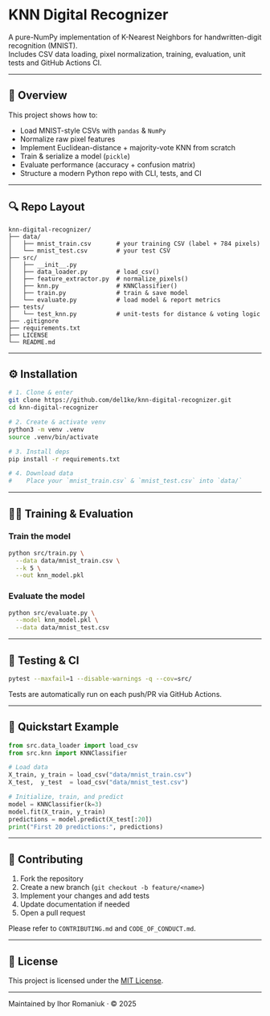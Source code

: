 # KNN Digital Recognizer

A pure-NumPy implementation of K-Nearest Neighbors for handwritten-digit recognition (MNIST).  
Includes CSV data loading, pixel normalization, training, evaluation, unit tests and GitHub Actions CI.

---

## 🚀 Overview

This project shows how to:

- Load MNIST-style CSVs with `pandas` & `NumPy`
- Normalize raw pixel features
- Implement Euclidean-distance + majority-vote KNN from scratch
- Train & serialize a model (`pickle`)
- Evaluate performance (accuracy + confusion matrix)
- Structure a modern Python repo with CLI, tests, and CI

---

## 🔍 Repo Layout

```
knn-digital-recognizer/
├── data/
│   ├── mnist_train.csv       # your training CSV (label + 784 pixels)
│   └── mnist_test.csv        # your test CSV
├── src/
│   ├── __init__.py
│   ├── data_loader.py        # load_csv()
│   ├── feature_extractor.py  # normalize_pixels()
│   ├── knn.py                # KNNClassifier()
│   ├── train.py              # train & save model
│   └── evaluate.py           # load model & report metrics
├── tests/
│   └── test_knn.py           # unit-tests for distance & voting logic
├── .gitignore
├── requirements.txt
├── LICENSE
└── README.md
```

---

## ⚙️ Installation

```bash
# 1. Clone & enter
git clone https://github.com/del1ke/knn-digital-recognizer.git
cd knn-digital-recognizer

# 2. Create & activate venv
python3 -m venv .venv
source .venv/bin/activate

# 3. Install deps
pip install -r requirements.txt

# 4. Download data
#    Place your `mnist_train.csv` & `mnist_test.csv` into `data/`
```

---

## 🏋️‍♂️ Training & Evaluation

### Train the model

```bash
python src/train.py \
  --data data/mnist_train.csv \
  --k 5 \
  --out knn_model.pkl
```

### Evaluate the model

```bash
python src/evaluate.py \
  --model knn_model.pkl \
  --data data/mnist_test.csv
```

---

## 🧪 Testing & CI

```bash
pytest --maxfail=1 --disable-warnings -q --cov=src/
```

Tests are automatically run on each push/PR via GitHub Actions.

---

## 📖 Quickstart Example

```python
from src.data_loader import load_csv
from src.knn import KNNClassifier

# Load data
X_train, y_train = load_csv("data/mnist_train.csv")
X_test,  y_test  = load_csv("data/mnist_test.csv")

# Initialize, train, and predict
model = KNNClassifier(k=3)
model.fit(X_train, y_train)
predictions = model.predict(X_test[:20])
print("First 20 predictions:", predictions)
```

---

## 🤝 Contributing

1. Fork the repository
2. Create a new branch (`git checkout -b feature/<name>`)
3. Implement your changes and add tests
4. Update documentation if needed
5. Open a pull request

Please refer to `CONTRIBUTING.md` and `CODE_OF_CONDUCT.md`.

---

## 📜 License

This project is licensed under the [MIT License](LICENSE).

---

Maintained by Ihor Romaniuk · © 2025
